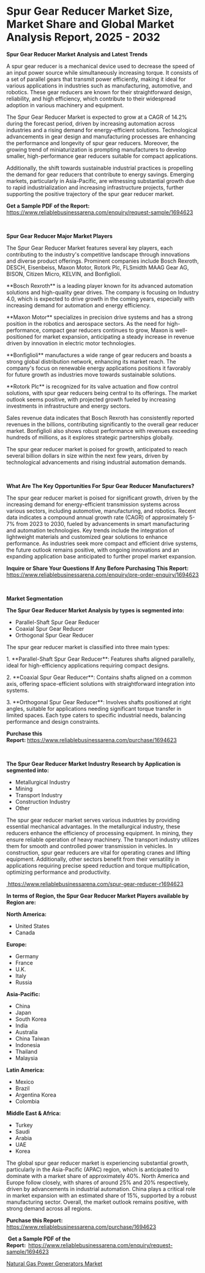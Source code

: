 <p><h1>Spur Gear Reducer Market Size, Market Share and Global Market Analysis Report, 2025 - 2032</h1></p><p><strong>Spur Gear Reducer Market Analysis and Latest Trends</strong></p>
<p><p>A spur gear reducer is a mechanical device used to decrease the speed of an input power source while simultaneously increasing torque. It consists of a set of parallel gears that transmit power efficiently, making it ideal for various applications in industries such as manufacturing, automotive, and robotics. These gear reducers are known for their straightforward design, reliability, and high efficiency, which contribute to their widespread adoption in various machinery and equipment.</p><p>The Spur Gear Reducer Market is expected to grow at a CAGR of 14.2% during the forecast period, driven by increasing automation across industries and a rising demand for energy-efficient solutions. Technological advancements in gear design and manufacturing processes are enhancing the performance and longevity of spur gear reducers. Moreover, the growing trend of miniaturization is prompting manufacturers to develop smaller, high-performance gear reducers suitable for compact applications.</p><p>Additionally, the shift towards sustainable industrial practices is propelling the demand for gear reducers that contribute to energy savings. Emerging markets, particularly in Asia-Pacific, are witnessing substantial growth due to rapid industrialization and increasing infrastructure projects, further supporting the positive trajectory of the spur gear reducer market.</p></p>
<p><strong>Get a Sample PDF of the Report:&nbsp;</strong> <a href="https://www.reliablebusinessarena.com/enquiry/request-sample/1694623?utm_campaign=2532&utm_medium=2&utm_source=Github&utm_content=ia&utm_term=10042025&utm_id=spur-gear-reducer">https://www.reliablebusinessarena.com/enquiry/request-sample/1694623</a></p>
<p>&nbsp;</p>
<p><strong>Spur Gear Reducer Major Market Players</strong></p>
<p><p>The Spur Gear Reducer Market features several key players, each contributing to the industry's competitive landscape through innovations and diverse product offerings. Prominent companies include Bosch Rexroth, DESCH, Eisenbeiss, Maxon Motor, Rotork Plc, FLSmidth MAAG Gear AG, BISON, Citizen Micro, KELVIN, and Bonfiglioli.</p><p>**Bosch Rexroth** is a leading player known for its advanced automation solutions and high-quality gear drives. The company is focusing on Industry 4.0, which is expected to drive growth in the coming years, especially with increasing demand for automation and energy efficiency.</p><p>**Maxon Motor** specializes in precision drive systems and has a strong position in the robotics and aerospace sectors. As the need for high-performance, compact gear reducers continues to grow, Maxon is well-positioned for market expansion, anticipating a steady increase in revenue driven by innovation in electric motor technologies.</p><p>**Bonfiglioli** manufactures a wide range of gear reducers and boasts a strong global distribution network, enhancing its market reach. The company's focus on renewable energy applications positions it favorably for future growth as industries move towards sustainable solutions.</p><p>**Rotork Plc** is recognized for its valve actuation and flow control solutions, with spur gear reducers being central to its offerings. The market outlook seems positive, with projected growth fueled by increasing investments in infrastructure and energy sectors.</p><p>Sales revenue data indicates that Bosch Rexroth has consistently reported revenues in the billions, contributing significantly to the overall gear reducer market. Bonfiglioli also shows robust performance with revenues exceeding hundreds of millions, as it explores strategic partnerships globally.</p><p>The spur gear reducer market is poised for growth, anticipated to reach several billion dollars in size within the next few years, driven by technological advancements and rising industrial automation demands.</p></p>
<p>&nbsp;</p>
<p><strong>What Are The Key Opportunities For Spur Gear Reducer Manufacturers?</strong></p>
<p><p>The spur gear reducer market is poised for significant growth, driven by the increasing demand for energy-efficient transmission systems across various sectors, including automotive, manufacturing, and robotics. Recent data indicates a compound annual growth rate (CAGR) of approximately 5-7% from 2023 to 2030, fueled by advancements in smart manufacturing and automation technologies. Key trends include the integration of lightweight materials and customized gear solutions to enhance performance. As industries seek more compact and efficient drive systems, the future outlook remains positive, with ongoing innovations and an expanding application base anticipated to further propel market expansion.</p></p>
<p><strong>Inquire or Share Your Questions If Any Before Purchasing This Report:</strong> <a href="https://www.reliablebusinessarena.com/enquiry/pre-order-enquiry/1694623?utm_campaign=2532&utm_medium=2&utm_source=Github&utm_content=ia&utm_term=10042025&utm_id=spur-gear-reducer">https://www.reliablebusinessarena.com/enquiry/pre-order-enquiry/1694623</a></p>
<p>&nbsp;</p>
<p><strong>Market Segmentation</strong></p>
<p><strong>The Spur Gear Reducer Market Analysis by types is segmented into:</strong></p>
<p><ul><li>Parallel-Shaft Spur Gear Reducer</li><li>Coaxial Spur Gear Reducer</li><li>Orthogonal Spur Gear Reducer</li></ul></p>
<p><p>The spur gear reducer market is classified into three main types: </p><p>1. **Parallel-Shaft Spur Gear Reducer**: Features shafts aligned parallelly, ideal for high-efficiency applications requiring compact designs.</p><p>2. **Coaxial Spur Gear Reducer**: Contains shafts aligned on a common axis, offering space-efficient solutions with straightforward integration into systems.</p><p>3. **Orthogonal Spur Gear Reducer**: Involves shafts positioned at right angles, suitable for applications needing significant torque transfer in limited spaces. Each type caters to specific industrial needs, balancing performance and design constraints.</p></p>
<p><strong>Purchase this Report:&nbsp;</strong><a href="https://www.reliablebusinessarena.com/purchase/1694623?utm_campaign=2532&utm_medium=2&utm_source=Github&utm_content=ia&utm_term=10042025&utm_id=spur-gear-reducer">https://www.reliablebusinessarena.com/purchase/1694623</a></p>
<p>&nbsp;</p>
<p><strong>The Spur Gear Reducer Market Industry Research by Application is segmented into:</strong></p>
<p><ul><li>Metallurgical Industry</li><li>Mining</li><li>Transport Industry</li><li>Construction Industry</li><li>Other</li></ul></p>
<p><p>The spur gear reducer market serves various industries by providing essential mechanical advantages. In the metallurgical industry, these reducers enhance the efficiency of processing equipment. In mining, they ensure reliable operation of heavy machinery. The transport industry utilizes them for smooth and controlled power transmission in vehicles. In construction, spur gear reducers are vital for operating cranes and lifting equipment. Additionally, other sectors benefit from their versatility in applications requiring precise speed reduction and torque multiplication, optimizing performance and productivity.</p></p>
<p><a href="https://www.reliablebusinessarena.com/spur-gear-reducer-r1694623?utm_campaign=2532&utm_medium=2&utm_source=Github&utm_content=ia&utm_term=10042025&utm_id=spur-gear-reducer">&nbsp;https://www.reliablebusinessarena.com/spur-gear-reducer-r1694623</a></p>
<p><strong>In terms of Region, the Spur Gear Reducer Market Players available by Region are:</strong></p>
<p>
    <p> <strong> North America: </strong>
        <ul>
            <li>United States</li>
            <li>Canada</li>
        </ul>
        </p> 
    <p> <strong> Europe: </strong>
        <ul>
            <li>Germany</li>
            <li>France</li>
            <li>U.K.</li>
            <li>Italy</li>
            <li>Russia</li>
        </ul>
        </p> 
    <p> <strong> Asia-Pacific: </strong>
        <ul>
            <li>China</li>
            <li>Japan</li>
            <li>South Korea</li>
            <li>India</li>
            <li>Australia</li>
            <li>China Taiwan</li>
            <li>Indonesia</li>
            <li>Thailand</li>
            <li>Malaysia</li>
        </ul>
        </p> 
    <p> <strong> Latin America: </strong>
        <ul>
            <li>Mexico</li>
            <li>Brazil</li>
            <li>Argentina Korea</li>
            <li>Colombia</li>
        </ul>
        </p> 
    <p> <strong> Middle East & Africa: </strong>
        <ul>
            <li>Turkey</li>
            <li>Saudi</li>
            <li>Arabia</li>
            <li>UAE</li>
            <li>Korea</li>
        </ul>
    </p>
    </p>
<p><p>The global spur gear reducer market is experiencing substantial growth, particularly in the Asia-Pacific (APAC) region, which is anticipated to dominate with a market share of approximately 40%. North America and Europe follow closely, with shares of around 25% and 20% respectively, driven by advancements in industrial automation. China plays a critical role in market expansion with an estimated share of 15%, supported by a robust manufacturing sector. Overall, the market outlook remains positive, with strong demand across all regions.</p></p>
<p><strong>Purchase this Report: </strong><a href="https://www.reliablebusinessarena.com/purchase/1694623?utm_campaign=2532&utm_medium=2&utm_source=Github&utm_content=ia&utm_term=10042025&utm_id=spur-gear-reducer">https://www.reliablebusinessarena.com/purchase/1694623</a></p>
<p>&nbsp;<strong>Get a Sample PDF of the Report:&nbsp;&nbsp;</strong><a href="https://www.reliablebusinessarena.com/enquiry/request-sample/1694623?utm_campaign=2532&utm_medium=2&utm_source=Github&utm_content=ia&utm_term=10042025&utm_id=spur-gear-reducer">https://www.reliablebusinessarena.com/enquiry/request-sample/1694623</a></p>
<p><strong></strong></p>
<p><p><a href="https://github.com/borknyberg/Market-Research-Report-List-1/blob/main/natural-gas-power-generators-market.md?utm_campaign=2532&utm_medium=2&utm_source=Github&utm_content=ia&utm_term=10042025&utm_id=spur-gear-reducer">Natural Gas Power Generators Market</a></p></p>